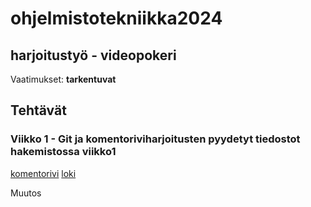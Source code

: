 # ohjelmistotekniikka2024
## harjoitustyö - videopokeri
Vaatimukset: **tarkentuvat**


## Tehtävät
### Viikko 1 - Git ja komentoriviharjoitusten pyydetyt tiedostot hakemistossa viikko1
[komentorivi](https://github.com/nuuttikuosa/ohjelmistotekniikka2024/blob/main/viikko1/komentorivi.txt)
[loki](https://github.com/nuuttikuosa/ohjelmistotekniikka2024/blob/main/viikko1/gitlog.txt)

Muutos
